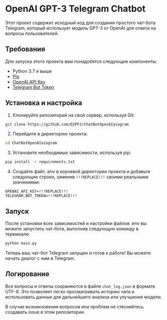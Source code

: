 # OpenAI GPT-3 Telegram Chatbot

Этот проект содержит исходный код для создания простого чат-бота Telegram, который использует модель GPT-3 от OpenAI для ответа на вопросы пользователей.

## Требования

Для запуска этого проекта вам понадобятся следующие компоненты:

- Python 3.7 и выше
- [Pip](https://pip.pypa.io/en/stable/)
- [OpenAI API Key](https://beta.openai.com/docs/developer-quickstart/your-api-keys/)
- [Telegram Bot Token](https://core.telegram.org/bots#6-botfather)

## Установка и настройка

1. Клонируйте репозиторий на свой сервер, используя Git:

```bash
git clone https://github.com/D2PF3/ChatBotOpenAIaiogram
```

2. Перейдите в директорию проекта:

```bash
cd ChatBotOpenAIaiogram
```

3. Установите необходимые зависимости, используя pip:

```bash
pip install -r requirements.txt
```

4. Создайте файл .env в корневой директории проекта и добавьте следующие строки, заменив `!!!REPLACE!!!` своими реальными значениями:

```plaintext
OPENAI_API_KEY=!!!REPLACE!!!
TELEGRAM_BOT_TOKEN=!!!REPLACE!!!
```

## Запуск

После установки всех зависимостей и настройки файлов .env вы можете запустить чат-бота, выполнив следующую команду в терминале:

```bash
python main.py
```

Теперь ваш чат-бот Telegram запущен и готов к работе! Вы можете начать диалог с ним в Telegram.

## Логирование

Все вопросы и ответы сохраняются в файле `chat_log.json` в формате UTF-8. Это позволяет легко просматривать историю чата и использовать данные для дальнейшего анализа или улучшения модели.

В случае возникновения вопросов или проблем не стесняйтесь создавать issue в этом репозитории.
